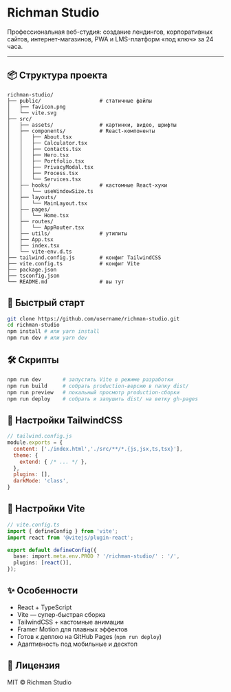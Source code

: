 # Richman Studio

Профессиональная веб-студия: создание лендингов, корпоративных сайтов, интернет-магазинов, PWA и LMS-платформ «под ключ» за 24 часа.

---

## 📦 Структура проекта
```
richman-studio/
├── public/                   # статичные файлы
│   ├── favicon.png
│   └── vite.svg
├── src/
│   ├── assets/               # картинки, видео, шрифты
│   ├── components/           # React-компоненты
│   │   ├── About.tsx
│   │   ├── Calculator.tsx
│   │   ├── Contacts.tsx
│   │   ├── Hero.tsx
│   │   ├── Portfolio.tsx
│   │   ├── PrivacyModal.tsx
│   │   ├── Process.tsx
│   │   └── Services.tsx
│   ├── hooks/                # кастомные React-хуки
│   │   └── useWindowSize.ts
│   ├── layouts/
│   │   └── MainLayout.tsx
│   ├── pages/
│   │   └── Home.tsx
│   ├── routes/
│   │   └── AppRouter.tsx
│   ├── utils/                # утилиты
│   ├── App.tsx
│   ├── index.tsx
│   └── vite-env.d.ts
├── tailwind.config.js        # конфиг TailwindCSS
├── vite.config.ts            # конфиг Vite
├── package.json
├── tsconfig.json
└── README.md                 # вы тут
```

## 🚀 Быстрый старт
```bash
git clone https://github.com/username/richman-studio.git
cd richman-studio
npm install # или yarn install
npm run dev # или yarn dev
```

## 🛠 Скрипты
```bash
npm run dev       # запустить Vite в режиме разработки
npm run build     # собрать production-версию в папку dist/
npm run preview   # локальный просмотр production-сборки
npm run deploy    # собрать и запушить dist/ на ветку gh-pages
```

## 🔧 Настройки TailwindCSS
```js
// tailwind.config.js
module.exports = {
  content: ['./index.html','./src/**/*.{js,jsx,ts,tsx}'],
  theme: {
    extend: { /* ... */ },
  },
  plugins: [],
  darkMode: 'class',
}
```

## 📑 Настройки Vite
```ts
// vite.config.ts
import { defineConfig } from 'vite';
import react from '@vitejs/plugin-react';

export default defineConfig({
  base: import.meta.env.PROD ? '/richman-studio/' : '/',
  plugins: [react()],
});
```

## ✨ Особенности
- React + TypeScript
- Vite — супер-быстрая сборка
- TailwindCSS + кастомные анимации
- Framer Motion для плавных эффектов
- Готов к деплою на GitHub Pages (`npm run deploy`)
- Адаптивность под мобильные и десктоп

## 📄 Лицензия
MIT © Richman Studio
